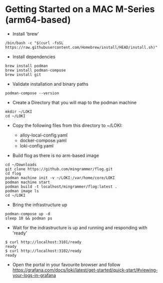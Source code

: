 # Getting Started on a MAC M-Series (arm64-based)

- Install 'brew'
```
/bin/bash -c "$(curl -fsSL https://raw.githubusercontent.com/Homebrew/install/HEAD/install.sh)"
```

- Install dependencies
```
brew install podman
brew install podman-compose
brew install git
```

- Validate installation and binary paths
```
podman-compose --version
```

- Create a Directory that you will map to the podman machine
```
mkdir ~/LOKI
cd ~/LOKI
```


- Copy the following files from this directory to ~/LOKI:

  * alloy-local-config.yaml
  * docker-compose.yaml
  * loki-config.yaml


- Build flog as there is no arm-based image
```
cd ~/Downloads
git clone https://github.com/mingrammer/flog.git
cd flog
podman machine init -v ~/LOKI:/var/home/core/LOKI
podman machine start
podman build -t localhost/mingrammer/flog:latest .
podman image ls
cd ~/LOKI
```

- Bring the infrastructure up
```
podman-compose up -d
sleep 10 && podman ps
```

- Wait for the indrastructure is up and running and responding with 'ready'
```
$ curl http://localhost:3101/ready
ready
$ curl http://localhost:3102/ready
ready
```

- Open the portal in your favourite browser and follow https://grafana.com/docs/loki/latest/get-started/quick-start/#viewing-your-logs-in-grafana
